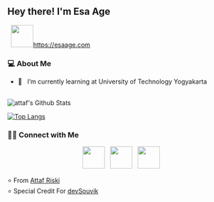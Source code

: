 <h2> Hey there! I'm Esa Age</h2>
&nbsp; <a href="https://esaage.com/" target="_blank" rel="noopener noreferrer"><img src="https://img.icons8.com/plasticine/100/000000/instagram-new.png" width="50" />https://esaage.com</a>
<h3> 💻 About Me </h3>

- 🔭 &nbsp; I’m currently learning at University of Technology Yogyakarta

<br>

<img align="center" src="https://github-readme-stats.vercel.app/api?username=attaf-riski&include_all_commits=true&count_private=true&show_icons=true&line_height=20&title_color=7A7ADB&icon_color=2234AE&text_color=D3D3D3&bg_color=0,000000,130F40" alt="attaf's Github Stats">

</br>

[![Top Langs](https://github-readme-stats.vercel.app/api/top-langs/?username=attaf-riski&layout=compact&text_color=daf7dc&bg_color=151515)](https://github.com/attaf-riski/github-readme-stats)


<h3> 🤝🏻 Connect with Me </h3>

<p align="center">
&nbsp; <a href="https://www.instagram.com/esa_age/" target="_blank" rel="noopener noreferrer"><img src="https://img.icons8.com/plasticine/100/000000/instagram-new.png" width="50" /></a>  
&nbsp; <a href="mailto:esa@esaage.com" target="_blank" rel="noopener noreferrer"><img src="https://img.icons8.com/plasticine/100/000000/gmail.png"  width="50" /></a>
&nbsp; <a href="https://www.linkedin.com/in/attaf-riski-ab1765208/" target="_blank" rel="noopener noreferrer"><img src="https://img.icons8.com/plasticine/100/000000/linkedin.png"  width="50" /></a>
 
</p>

⭐️ From [Attaf Riski](https://github.com/attaf-riski)
<br>
⭐️ Special Credit For [devSouvik](https://github.com/devSouvik)

